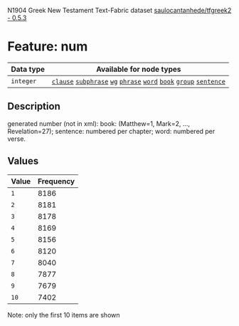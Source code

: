 <p>N1904 Greek New Testament Text-Fabric dataset <a href="https://github.com/saulocantanhede/tfgreek2">saulocantanhede/tfgreek2 - 0.5.3</a></p>

<h1>Feature: num</h1>

<table>
<thead>
<tr>
  <th>Data type</th>
  <th>Available for node types</th>
</tr>
</thead>
<tbody>
<tr>
  <td><code>integer</code></td>
  <td><A HREF="featurebynodetype.md#clause"><code>clause</code></A> <A HREF="featurebynodetype.md#subphrase"><code>subphrase</code></A> <A HREF="featurebynodetype.md#wg"><code>wg</code></A> <A HREF="featurebynodetype.md#phrase"><code>phrase</code></A> <A HREF="featurebynodetype.md#word"><code>word</code></A> <A HREF="featurebynodetype.md#book"><code>book</code></A> <A HREF="featurebynodetype.md#group"><code>group</code></A> <A HREF="featurebynodetype.md#sentence"><code>sentence</code></A></td>
</tr>
</tbody>
</table>

<h2>Description</h2>

<p>generated number (not in xml): book: (Matthew=1, Mark=2, ..., Revelation=27); sentence: numbered per chapter; word: numbered per verse.</p>

<h2>Values</h2>

<table>
<thead>
<tr>
  <th>Value</th>
  <th>Frequency</th>
</tr>
</thead>
<tbody>
<tr>
  <td><code>1</code></td>
  <td>8186</td>
</tr>
<tr>
  <td><code>2</code></td>
  <td>8181</td>
</tr>
<tr>
  <td><code>3</code></td>
  <td>8178</td>
</tr>
<tr>
  <td><code>4</code></td>
  <td>8169</td>
</tr>
<tr>
  <td><code>5</code></td>
  <td>8156</td>
</tr>
<tr>
  <td><code>6</code></td>
  <td>8120</td>
</tr>
<tr>
  <td><code>7</code></td>
  <td>8040</td>
</tr>
<tr>
  <td><code>8</code></td>
  <td>7877</td>
</tr>
<tr>
  <td><code>9</code></td>
  <td>7679</td>
</tr>
<tr>
  <td><code>10</code></td>
  <td>7402</td>
</tr>
</tbody>
</table>

<p>Note: only the first 10 items are shown</p>
